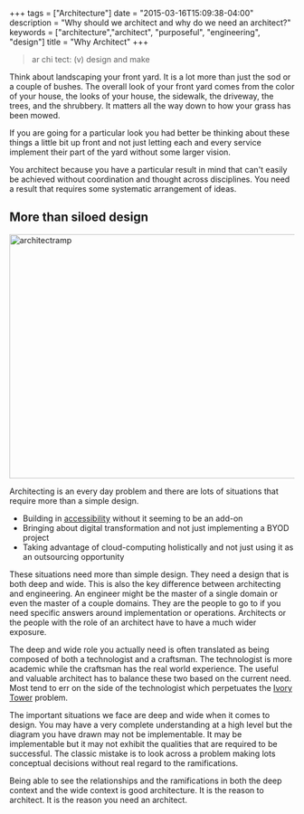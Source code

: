 +++
tags = ["Architecture"]
date = "2015-03-16T15:09:38-04:00"
description = "Why should we architect and why do we need an architect?"
keywords = ["architecture","architect", "purposeful", "engineering", "design"]
title = "Why Architect"
+++

> ar chi tect: (v) design and make

Think about landscaping your front yard. It is a lot more than just the sod or a couple of bushes. The overall look of your front yard comes from the color of your house, the looks of your house, the sidewalk, the driveway, the trees, and the shrubbery. It matters all the way down to how your grass has been mowed.
<!--more-->
If you are going for a particular look you had better be thinking about these things a little bit up front and not just letting each and every service implement their part of the yard without some larger vision.

You architect because you have a particular result in mind that can't easily be achieved without coordination and thought across disciplines. You need a result that requires some systematic arrangement of ideas.

## More than siloed design

[<img src="http://www.secretchipmunk.com/wp-content/uploads/2014/11/architectramp.jpg" alt="architectramp" width="650" height="432" class="alignleft size-full wp-image-358" />][1]

Architecting is an every day problem and there are lots of situations that require more than a simple design.

*   Building in [accessibility][2] without it seeming to be an add-on
*   Bringing about digital transformation and not just implementing a BYOD project
*   Taking advantage of cloud-computing holistically and not just using it as an outsourcing opportunity

These situations need more than simple design. They need a design that is both deep and wide. This is also the key difference between architecting and engineering. An engineer might be the master of a single domain or even the master of a couple domains. They are the people to go to if you need specific answers around implementation or operations. Architects or the people with the role of an architect have to have a much wider exposure.

The deep and wide role you actually need is often translated as being composed of both a technologist and a craftsman. The technologist is more academic while the craftsman has the real world experience. The useful and valuable architect has to balance these two based on the current need. Most tend to err on the side of the technologist which perpetuates the [Ivory Tower][3] problem.

The important situations we face are deep and wide when it comes to design. You may have a very complete understanding at a high level but the diagram you have drawn may not be implementable. It may be implementable but it may not exhibit the qualities that are required to be successful. The classic mistake is to look across a problem making lots conceptual decisions without real regard to the ramifications.

Being able to see the relationships and the ramifications in both the deep context and the wide context is good architecture. It is the reason to architect. It is the reason you need an architect.

 [1]: http://www.secretchipmunk.com/wp-content/uploads/2014/11/architectramp.jpg
 [2]: http://www.universaldesignstyle.com/bad-design-style-case-26/
 [3]: http://agilemodeling.com/essays/enterpriseModelingAntiPatterns.htm#IvoryTowerArchitecture
